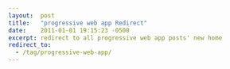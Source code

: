 ```yaml
---
layout:  post
title:   "progressive web app Redirect"
date:    2011-01-01 19:15:23 -0500
excerpt: redirect to all progressive web app posts' new home
redirect_to:
  - /tag/progressive-web-app/
---
```

